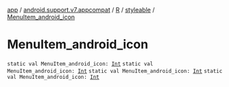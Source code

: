 [app](../../../index.md) / [android.support.v7.appcompat](../../index.md) / [R](../index.md) / [styleable](index.md) / [MenuItem_android_icon](.)

# MenuItem_android_icon

`static val MenuItem_android_icon: `[`Int`](https://kotlinlang.org/api/latest/jvm/stdlib/kotlin/-int/index.html)
`static val MenuItem_android_icon: `[`Int`](https://kotlinlang.org/api/latest/jvm/stdlib/kotlin/-int/index.html)
`static val MenuItem_android_icon: `[`Int`](https://kotlinlang.org/api/latest/jvm/stdlib/kotlin/-int/index.html)
`static val MenuItem_android_icon: `[`Int`](https://kotlinlang.org/api/latest/jvm/stdlib/kotlin/-int/index.html)